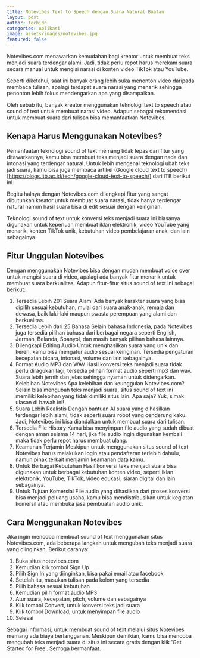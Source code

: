 ```yaml
---
title: Notevibes Text to Speech dengan Suara Natural Buatan
layout: post
author: techidn
categories: Aplikasi
image: assets/images/notevibes.jpg
featured: false
---
```


Notevibes.com menawarkan kemudahan bagi kreator untuk membuat teks menjadi suara terdengar alami. Jadi, tidak perlu repot harus merekam suara secara manual untuk mengisi narasi di konten video TikTok atau YouTube.

Seperti diketahui, saat ini banyak orang lebih suka menonton video daripada membaca tulisan, apalagi terdapat suara narasi yang menarik sehingga penonton lebih fokus mendengarkan apa yang disampaikan.

Oleh sebab itu, banyak kreator menggunakan teknologi text to speech atau sound of text untuk membuat narasi video. Adapun sebagai rekomendasi untuk membuat suara dari tulisan bisa memanfaatkan Notevibes.

## Kenapa Harus Menggunakan Notevibes?

Pemanfaatan teknologi sound of text memang tidak lepas dari fitur yang ditawarkannya, kamu bisa membuat teks menjadi suara dengan nada dan intonasi yang terdengar natural. Untuk lebih mengenal teknologi ubah teks jadi suara, kamu bisa juga membaca artikel (Google cloud text to speech)[https://blogs.itb.ac.id/tech/google-cloud-text-to-speech/] dari ITB berikut ini.

Begitu halnya dengan Notevibes.com dilengkapi fitur yang sangat dibutuhkan kreator untuk membuat suara narasi, tidak hanya terdengar natural namun hasil suara bisa di edit sesuai dengan keinginan.

Teknologi sound of text untuk konversi teks menjadi suara ini biasanya digunakan untuk keperluan membuat iklan elektronik, video YouTube yang menarik, konten TikTok unik, kebutuhan video pembelajaran anak, dan lain sebagainya.

## Fitur Unggulan Notevibes

Dengan menggunakan Notevibes bisa dengan mudah membuat voice over untuk mengisi suara di video, apalagi ada banyak fitur menarik untuk membuat suara berkualitas. Adapun fitur-fitur situs sound of text ini sebagai berikut:

1. Tersedia Lebih 201 Suara Alami
Ada banyak karakter suara yang bisa dipilih sesuai kebutuhan, mulai dari suara anak-anak, remaja dan dewasa, baik laki-laki maupun swasta perempuan yang alami dan berkualitas.
2. Tersedia Lebih dari 25 Bahasa
Selain bahasa Indonesia, pada Notevibes juga tersedia pilihan bahasa dari berbagai negara seperti English, Jerman, Belanda, Spanyol, dan masih banyak pilihan bahasa lainnya.
3. Dilengkapi Editing Audio
Untuk menghasilkan suara yang unik dan keren, kamu bisa mengatur audio sesuai keinginan. Tersedia pengaturan kecepatan bicara, intonasi, volume dan lain sebagainya.
4. Format Audio MP3 dan WAV
Hasil konversi teks menjadi suara tidak perlu diragukan lagi, tersedia pilihan format audio seperti mp3 dan wav. Suara lebih jernih dan jelas sehingga nyaman untuk didengarkan.
Kelebihan Notevibes
Apa kelebihan dan keunggulan Notevibes.com? Selain bisa mengubah teks menjadi suara, situs sound of text ini memiliki kelebihan yang tidak dimiliki situs lain. Apa saja? Yuk, simak ulasan di bawah ini!
1. Suara Lebih Realistis
Dengan bantuan AI suara yang dihasilkan terdengar lebih alami, tidak seperti suara robot yang cenderung kaku. Jadi, Notevibes ini bisa diandalkan untuk membuat suara dari tulisan.
2. Tersedia File History
Kamu bisa menyimpan file audio yang sudah dibuat dengan aman selama 14 hari, jika file audio ingin digunakan kembali maka tidak perlu repot harus membuat ulang.
3. Keamanan Terjamin
Meskipun untuk menggunakan situs sound of text Notevibes harus melakukan login atau pendaftaran terlebih dahulu, namun pihak terkait menjamin keamanan data kamu.
4. Untuk Berbagai Kebutuhan
Hasil konversi teks menjadi suara bisa digunakan untuk berbagai kebutuhan konten video, seperti iklan elektronik, YouTube, TikTok, video edukasi, siaran digital dan lain sebagainya.
5. Untuk Tujuan Komersial
File audio yang dihasilkan dari proses konversi bisa menjadi peluang usaha, kamu bisa mendistribusikan untuk kegiatan komersil atau membuka jasa pembuatan audio unik.

## Cara Menggunakan Notevibes

Jika ingin mencoba membuat sound of text menggunakan situs Notevibes.com, ada beberapa langkah untuk mengubah teks menjadi suara yang diinginkan. Berikut caranya:

1. Buka situs notevibes.com
2. Kemudian klik tombol Sign Up
3. Pilih Sign In yang diinginkan, bisa pakai email atau facebook
4. Setelah itu, masukan tulisan pada kolom yang tersedia
5. Pilih bahasa sesuai kebutuhan
6. Kemudian pilih format audio MP3
7. Atur suara, kecepatan, pitch, volume dan sebagainya
8. Klik tombol Convert, untuk konversi teks jadi suara
9. Klik tombol Download, untuk menyimpan file audio
10. Selesai

Sebagai informasi, untuk membuat sound of text melalui situs Notevibes memang ada biaya berlangganan. Meskipun demikian, kamu bisa mencoba mengubah teks menjadi suara di situs ini secara gratis dengan klik 'Get Started for Free'. Semoga bermanfaat.
